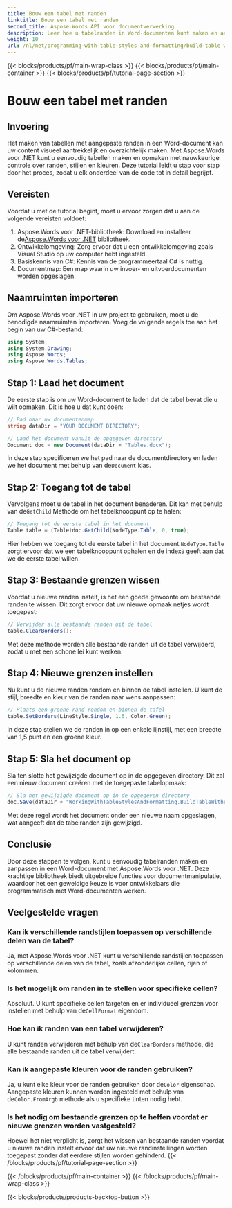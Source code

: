 ```yaml
---
title: Bouw een tabel met randen
linktitle: Bouw een tabel met randen
second_title: Aspose.Words API voor documentverwerking
description: Leer hoe u tabelranden in Word-documenten kunt maken en aanpassen met Aspose.Words voor .NET. Volg onze stapsgewijze handleiding voor gedetailleerde instructies.
weight: 10
url: /nl/net/programming-with-table-styles-and-formatting/build-table-with-borders/
---
```


{{< blocks/products/pf/main-wrap-class >}}
{{< blocks/products/pf/main-container >}}
{{< blocks/products/pf/tutorial-page-section >}}

# Bouw een tabel met randen

## Invoering

Het maken van tabellen met aangepaste randen in een Word-document kan uw content visueel aantrekkelijk en overzichtelijk maken. Met Aspose.Words voor .NET kunt u eenvoudig tabellen maken en opmaken met nauwkeurige controle over randen, stijlen en kleuren. Deze tutorial leidt u stap voor stap door het proces, zodat u elk onderdeel van de code tot in detail begrijpt.

## Vereisten

Voordat u met de tutorial begint, moet u ervoor zorgen dat u aan de volgende vereisten voldoet:

1.  Aspose.Words voor .NET-bibliotheek: Download en installeer de[Aspose.Words voor .NET](https://releases.aspose.com/words/net/) bibliotheek.
2. Ontwikkelomgeving: Zorg ervoor dat u een ontwikkelomgeving zoals Visual Studio op uw computer hebt ingesteld.
3. Basiskennis van C#: Kennis van de programmeertaal C# is nuttig.
4. Documentmap: Een map waarin uw invoer- en uitvoerdocumenten worden opgeslagen.

## Naamruimten importeren

Om Aspose.Words voor .NET in uw project te gebruiken, moet u de benodigde naamruimten importeren. Voeg de volgende regels toe aan het begin van uw C#-bestand:

```csharp
using System;
using System.Drawing;
using Aspose.Words;
using Aspose.Words.Tables;
```

## Stap 1: Laad het document

De eerste stap is om uw Word-document te laden dat de tabel bevat die u wilt opmaken. Dit is hoe u dat kunt doen:

```csharp
// Pad naar uw documentenmap
string dataDir = "YOUR DOCUMENT DIRECTORY";

// Laad het document vanuit de opgegeven directory
Document doc = new Document(dataDir + "Tables.docx");
```

 In deze stap specificeren we het pad naar de documentdirectory en laden we het document met behulp van de`Document` klas.

## Stap 2: Toegang tot de tabel

 Vervolgens moet u de tabel in het document benaderen. Dit kan met behulp van de`GetChild` Methode om het tabelknooppunt op te halen:

```csharp
// Toegang tot de eerste tabel in het document
Table table = (Table)doc.GetChild(NodeType.Table, 0, true);
```

 Hier hebben we toegang tot de eerste tabel in het document.`NodeType.Table` zorgt ervoor dat we een tabelknooppunt ophalen en de index`0` geeft aan dat we de eerste tabel willen.

## Stap 3: Bestaande grenzen wissen

Voordat u nieuwe randen instelt, is het een goede gewoonte om bestaande randen te wissen. Dit zorgt ervoor dat uw nieuwe opmaak netjes wordt toegepast:

```csharp
// Verwijder alle bestaande randen uit de tabel
table.ClearBorders();
```

Met deze methode worden alle bestaande randen uit de tabel verwijderd, zodat u met een schone lei kunt werken.

## Stap 4: Nieuwe grenzen instellen

Nu kunt u de nieuwe randen rondom en binnen de tabel instellen. U kunt de stijl, breedte en kleur van de randen naar wens aanpassen:

```csharp
// Plaats een groene rand rondom en binnen de tafel
table.SetBorders(LineStyle.Single, 1.5, Color.Green);
```

In deze stap stellen we de randen in op een enkele lijnstijl, met een breedte van 1,5 punt en een groene kleur.

## Stap 5: Sla het document op

Sla ten slotte het gewijzigde document op in de opgegeven directory. Dit zal een nieuw document creëren met de toegepaste tabelopmaak:

```csharp
// Sla het gewijzigde document op in de opgegeven directory
doc.Save(dataDir + "WorkingWithTableStylesAndFormatting.BuildTableWithBorders.docx");
```

Met deze regel wordt het document onder een nieuwe naam opgeslagen, wat aangeeft dat de tabelranden zijn gewijzigd.

## Conclusie

Door deze stappen te volgen, kunt u eenvoudig tabelranden maken en aanpassen in een Word-document met Aspose.Words voor .NET. Deze krachtige bibliotheek biedt uitgebreide functies voor documentmanipulatie, waardoor het een geweldige keuze is voor ontwikkelaars die programmatisch met Word-documenten werken.

## Veelgestelde vragen

### Kan ik verschillende randstijlen toepassen op verschillende delen van de tabel?
Ja, met Aspose.Words voor .NET kunt u verschillende randstijlen toepassen op verschillende delen van de tabel, zoals afzonderlijke cellen, rijen of kolommen.

### Is het mogelijk om randen in te stellen voor specifieke cellen?
 Absoluut. U kunt specifieke cellen targeten en er individueel grenzen voor instellen met behulp van de`CellFormat` eigendom.

### Hoe kan ik randen van een tabel verwijderen?
 U kunt randen verwijderen met behulp van de`ClearBorders` methode, die alle bestaande randen uit de tabel verwijdert.

### Kan ik aangepaste kleuren voor de randen gebruiken?
 Ja, u kunt elke kleur voor de randen gebruiken door de`Color` eigenschap. Aangepaste kleuren kunnen worden ingesteld met behulp van de`Color.FromArgb` methode als u specifieke tinten nodig hebt.

### Is het nodig om bestaande grenzen op te heffen voordat er nieuwe grenzen worden vastgesteld?
Hoewel het niet verplicht is, zorgt het wissen van bestaande randen voordat u nieuwe randen instelt ervoor dat uw nieuwe randinstellingen worden toegepast zonder dat eerdere stijlen worden gehinderd.
{{< /blocks/products/pf/tutorial-page-section >}}

{{< /blocks/products/pf/main-container >}}
{{< /blocks/products/pf/main-wrap-class >}}

{{< blocks/products/products-backtop-button >}}
